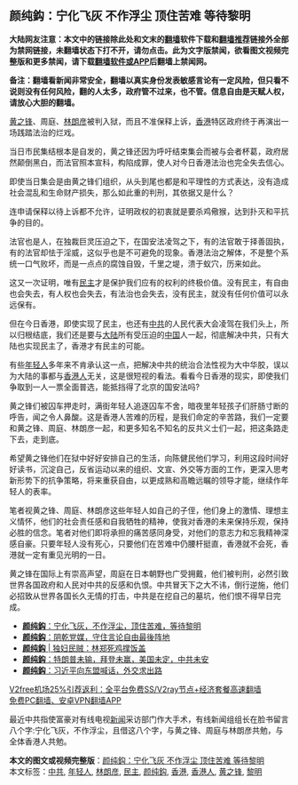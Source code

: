  <h2>颜纯鈎：宁化飞灰 不作浮尘 顶住苦难 等待黎明</h2> <p class="notice"><b>大陆网友注意：本文中的链接除此处和文末的<a href="https://github.com/bannedbook/fanqiang" >翻墙</a>软件下载和<a href="https://github.com/killgcd/justmysocks/blob/master/README.md">翻墙推荐</a>链接外全部为禁网链接，未翻墙状态下打不开，请勿点击。此为文字版禁闻，欲看图文视频完整版和更多禁闻，请下载<a href="https://github.com/bannedbook/fanqiang">翻墙软件或APP</a>后翻墙上禁闻网。</p><p>备注：翻墙看新闻非常安全，翻墙以真实身份发表敏感言论有一定风险，但只看不说则没有任何风险，翻的人太多，政府管不过来，也不管。信息自由是天赋人权，请放心大胆的翻墙。</b></p>  <div class="entry"> <p id="conimg"><a href="https://www.bannedbook.org/bnews/tag/%e9%bb%84%e4%b9%8b%e9%94%8b/" class="st_tag internal_tag" rel="tag" title="标签 黄之锋 下的日志">黄之锋</a>、周庭、<a href="https://www.bannedbook.org/bnews/tag/%E6%9E%97%E6%9C%97%E5%BD%A6/" class="st_tag internal_tag" rel="tag" title="标签 林朗彦 下的日志">林朗彦</a>被判入狱，而且不准保释上诉，<a href="https://www.bannedbook.org/bnews/tag/%e9%a6%99%e6%b8%af/" class="st_tag internal_tag" rel="tag" title="标签 香港 下的日志">香港</a>特区政府终于再演出一场践踏法治的烂戏。</p> <p>当日市民集结根本是自发的，黄之锋还因为呼吁结束集会而被与会者杯葛，政府居然颠倒黑白，而法官照本宣科，构陷成罪，使人对今日香港法治也完全失去信心。</p> <p>即使当日集会是由黄之锋们组织，从头到尾也都是和平理性的方式表达，没有造成社会混乱和生命财产损失，那么如此重的判刑，其依据又是什么？</p>  <p>连申请保释以待上诉都不允许，证明政权的初衷就是要杀鸡儆猴，达到扑灭和平抗争的目的。</p> <p>法官也是人，在独裁巨灵压迫之下，在国安法凌驾之下，有的法官敢于择善固执，有的法官却怯于淫威，这似乎也是不可避免的现象。香港法治之解体，不是整个系统一口气败坏，而是一点点的腐蚀自毁，千里之堤，溃于蚁穴，历来如此。</p> <p>这又一次证明，唯有<a href="https://www.bannedbook.org/bnews/tag/%e6%b0%91%e4%b8%bb/" class="st_tag internal_tag" rel="tag" title="标签 民主 下的日志">民主</a>才是保护我们应有的权利的终极价值。没有民主，有自由也会失去，有人权也会失去，有法治也会失去，没有民主，就没有任何价值可以永远保有。</p>  <p>但在今日香港，即使实现了民主，也还有<a href="https://www.bannedbook.org/bnews/tag/%e4%b8%ad%e5%85%b1/" class="st_tag internal_tag" rel="tag" title="标签 中共 下的日志">中共</a>的人民代表大会凌驾在我们头上，所以归根结底，我们还是要与<span class='wp_keywordlink_affiliate'><a href="https://www.bannedbook.org/" title="大陆" target="_blank">大陆</a></span>所有受压迫的<span class='wp_keywordlink_affiliate'><a href="https://www.bannedbook.org/" title="中国" target="_blank">中国</a></span>人一起，彻底解决中共，只有大陆也实现民主了，香港才有民主的可能。</p> <p>有些<a href="https://www.bannedbook.org/bnews/tag/%e5%b9%b4%e8%bd%bb%e4%ba%ba/" class="st_tag internal_tag" rel="tag" title="标签 年轻人 下的日志">年轻人</a>多年来不肯承认这一点，把解决中共的统治合法性视为大中华胶，误以为大陆的事都与<a href="https://www.bannedbook.org/bnews/tag/%E9%A6%99%E6%B8%AF%E4%BA%BA/" class="st_tag internal_tag" rel="tag" title="标签 香港人 下的日志">香港人</a>无关，这是很短视的看法。看看今日香港的现实，即使我们争取到一人一票全面普选，能抵挡得了北京的国安法吗?</p> <p>黄之锋们被囚车押走时，满街年轻人追逐囚车不舍，暗夜里年轻孩子们肝肠寸断的呼告，闻之令人鼻酸。这是香港人苦难的历程，是我们命定的辛苦路，我们一定要和黄之锋、周庭、林朗彦一起，和更多知名不知名的反共义士们一起，把这条路走下去，走到底。</p>  <p>希望黄之锋他们在狱中好好安排自己的生活，向陈健民他们学习，利用这段时间好好读书，沉淀自己，反省运动以来的组织、文宣、外交等方面的工作，更深入思考新形势下的抗争策略，将来重获自由，以更成熟和高瞻远瞩的领导才能，继续作年轻人的表率。</p> <p>笔者视黄之锋、周庭、林朗彦这些年轻人如自己的子侄，他们身上的激情、理想主义情怀，他们的社会责任感和自我牺牲的精神，使我对香港的未来保持乐观，保持必胜的信念。笔者对他们即将承担的痛苦感同身受，对他们的意志力和忘我精神深感自豪。只要年轻人没有死心，只要他们在苦难中仍腰杆挺直，香港就不会死，香港就一定有重见光明的一日。</p> <p>黄之锋在国际上有崇高声望，周庭在日本朝野也广受拥戴，他们被判刑，必然引致世界各国政府和人民对中共的反感和仇恨。中共冒天下之大不讳，倒行逆施，他们必招致从世界各国长久无情的打击，中共是在挖自己的墓坑，他们恨不得早日完成。</p>  <ul class='op-related-articles' title='相关阅读'> <li><a href='https://www.bannedbook.org/bnews/baitai/20201203/1441160.html' target='_blank'><b>颜纯鈎</b>：宁化飞灰，不作浮尘，顶住苦难，等待黎明</a></li> <li><a href='https://www.bannedbook.org/bnews/baitai/20201202/1440550.html' target='_blank'><b>颜纯鈎</b>：阴乾党媒，守住言论自由最後阵地</a></li> <li><a href='https://www.bannedbook.org/bnews/baitai/20201201/1440079.html' target='_blank'><b>颜纯鈎</b> | 独妇民贼：林郑死鸡撑饭盖</a></li> <li><a href='https://www.bannedbook.org/bnews/baitai/20201130/1439511.html' target='_blank'><b>颜纯鈎</b>：特朗普未输，拜登未赢，美国未定，中共未安</a></li> <li><a href='https://www.bannedbook.org/bnews/baitai/20201129/1438935.html' target='_blank'><b>颜纯鈎</b>：习近平向东盟喊话，外交求出路</a></li> </ul> <p class="texttj"> <a href="https://www.bannedbook.org/forum23/topic22702.html" target="_blank">V2free机场25%引荐返利：全平台免费SS/V2ray节点+经济套餐高速翻墙</a><br/> <a href="https://github.com/bannedbook/fanqiang/wiki/%E7%A6%81%E9%97%BB%E7%BD%91%E5%AE%89%E5%8D%93%E7%BF%BB%E5%A2%99%E6%96%B0%E9%97%BBAPP" target="_blank">免费PC翻墙、安卓VPN翻墙APP</a></p><p>最近中共指使富豪对有线电视<span class='wp_keywordlink_affiliate'><a href="https://www.bannedbook.org/" title="新闻">新闻</a></span>采访部门作大手术，有线新闻组组长在脸书留言八个字:宁化飞灰，不作浮尘，且借这八个字，与黄之锋、周庭与林朗彦共勉，与全体香港人共勉。</p><a name='sharetosocial'></a>       <div><b>本文的图文或视频完整版</b>：<a href='https://www.bannedbook.org/bnews/comments/20201203/1441193.html'>颜纯鈎：宁化飞灰 不作浮尘 顶住苦难 等待黎明</a></div>  </div><!--END ENTRY--> <div class="postfooter"> <div>本文标签：<a href="https://www.bannedbook.org/bnews/tag/%e4%b8%ad%e5%85%b1/" rel="tag">中共</a>, <a href="https://www.bannedbook.org/bnews/tag/%e5%b9%b4%e8%bd%bb%e4%ba%ba/" rel="tag">年轻人</a>, <a href="https://www.bannedbook.org/bnews/tag/%E6%9E%97%E6%9C%97%E5%BD%A6/" rel="tag">林朗彦</a>, <a href="https://www.bannedbook.org/bnews/tag/%e6%b0%91%e4%b8%bb/" rel="tag">民主</a>, <a href="https://www.bannedbook.org/bnews/tag/%e9%a2%9c%e7%ba%af%e9%88%8e/" rel="tag">颜纯鈎</a>, <a href="https://www.bannedbook.org/bnews/tag/%e9%a6%99%e6%b8%af/" rel="tag">香港</a>, <a href="https://www.bannedbook.org/bnews/tag/%E9%A6%99%E6%B8%AF%E4%BA%BA/" rel="tag">香港人</a>, <a href="https://www.bannedbook.org/bnews/tag/%e9%bb%84%e4%b9%8b%e9%94%8b/" rel="tag">黄之锋</a>, <a href="https://www.bannedbook.org/bnews/tag/%e9%bb%8e%e6%98%8e/" rel="tag">黎明</a></div>  </div><!--END POSTFOOTER--> 
